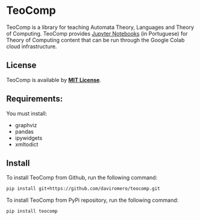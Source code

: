 # TeoComp 
TeoComp is a library for teaching Automata Theory, Languages and Theory of Computing.
TeoComp provides [Jupyter Notebooks](https://colab.research.google.com/github/daviromero/teocomp/blob/main/src/book/index.ipynb) (in Portuguese) for Theory of Computing content that can be run through the Google Colab cloud infrastructure.

## License
TeoComp is available by [**MIT License**](https://github.com/daviromero/teocomp/blob/main/license.txt).

## Requirements: 
You must install: 
- graphviz
- pandas
- ipywidgets
- xmltodict

## Install

To install TeoComp from Github, run the following command:
```bash
pip install git+https://github.com/daviromero/teocomp.git
```

To install TeoComp from PyPi repository, run the following command:
```bash
pip install teocomp
```
